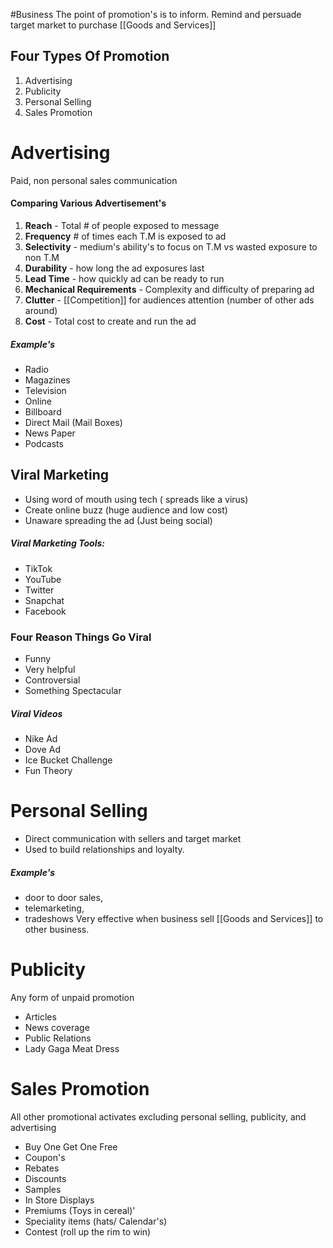 #Business 
The point of promotion's is to inform. Remind and persuade target market to purchase [[Goods and Services]]

## Four Types Of Promotion

1. Advertising
2. Publicity
3. Personal Selling
4. Sales Promotion
# Advertising
Paid, non personal sales communication
#### Comparing Various Advertisement's
1. **Reach** - Total # of people exposed to message
2. **Frequency** # of times each T.M is exposed to ad
3. **Selectivity** - medium's ability's to focus on T.M vs wasted exposure to non T.M
4. **Durability** - how long the ad exposures last
5.  **Lead Time** - how quickly ad can be ready to run
6. **Mechanical Requirements** - Complexity and difficulty of preparing ad
7. **Clutter** - [[Competition]] for audiences attention (number of other ads around)
8. **Cost** - Total cost to create and run the ad
##### Example's
- Radio
- Magazines
- Television
- Online
- Billboard
- Direct Mail (Mail Boxes)
- News Paper
- Podcasts
## Viral Marketing
- Using word of mouth using tech ( spreads like a virus)
- Create online buzz (huge audience and low cost)
- Unaware spreading the ad (Just being social)
##### Viral Marketing Tools:
- TikTok
- YouTube
- Twitter
- Snapchat
- Facebook
### Four Reason Things Go Viral
- Funny
- Very helpful
- Controversial
- Something Spectacular
##### Viral Videos
- Nike Ad
- Dove Ad
- Ice Bucket Challenge
- Fun Theory
# Personal Selling
- Direct communication with sellers and target market
- Used to build relationships and loyalty.
##### Example's
- door to door sales, 
- telemarketing, 
-  tradeshows
Very effective when business sell [[Goods and Services]] to other business.


# Publicity
Any form of unpaid promotion
- Articles
- News coverage
- Public Relations
- Lady Gaga Meat Dress

# Sales Promotion
All other promotional activates excluding personal selling, publicity, and advertising
- Buy One Get One Free
- Coupon's
- Rebates
- Discounts
- Samples
- In Store Displays
- Premiums (Toys in cereal)'
- Speciality items (hats/ Calendar's)
- Contest (roll up the rim to win)

